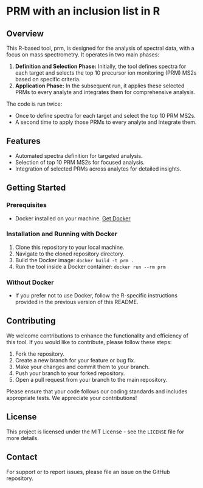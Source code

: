 # PRM with an inclusion list in R
## Overview
This R-based tool, prm, is designed for the analysis of spectral data, with a focus on mass spectrometry. It operates in two main phases:
1. **Definition and Selection Phase:** Initially, the tool defines spectra for each target and selects the top 10 precursor ion monitoring (PRM) MS2s based on specific criteria.
2. **Application Phase:** In the subsequent run, it applies these selected PRMs to every analyte and integrates them for comprehensive analysis.

The code is run twice:
- Once to define spectra for each target and select the top 10 PRM MS2s.
- A second time to apply those PRMs to every analyte and integrate them.

## Features
- Automated spectra definition for targeted analysis.
- Selection of top 10 PRM MS2s for focused analysis.
- Integration of selected PRMs across analytes for detailed insights.

## Getting Started

### Prerequisites
- Docker installed on your machine. [Get Docker](https://docs.docker.com/get-docker/)

### Installation and Running with Docker
1. Clone this repository to your local machine.
2. Navigate to the cloned repository directory.
3. Build the Docker image:  ```docker build -t prm . ```
4. Run the tool inside a Docker container: ```docker run --rm prm```

### Without Docker
- If you prefer not to use Docker, follow the R-specific instructions provided in the previous version of this README.

## Contributing
We welcome contributions to enhance the functionality and efficiency of this tool. If you would like to contribute, please follow these steps:

1. Fork the repository.
2. Create a new branch for your feature or bug fix.
3. Make your changes and commit them to your branch.
4. Push your branch to your forked repository.
5. Open a pull request from your branch to the main repository.

Please ensure that your code follows our coding standards and includes appropriate tests. We appreciate your contributions!

## License
This project is licensed under the MIT License - see the `LICENSE` file for more details.

## Contact
For support or to report issues, please file an issue on the GitHub repository.

